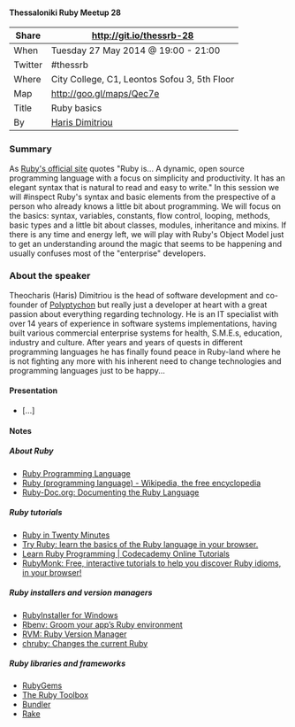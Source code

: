 #### Thessaloniki Ruby Meetup 28

Share   | http://git.io/thessrb-28
------- | -------------------------------------------------
When    | Tuesday 27 May 2014 @ 19:00 - 21:00
Twitter | #thessrb
Where   | City College, C1, Leontos Sofou 3, 5th Floor
Map     | http://goo.gl/maps/Qec7e
Title   | Ruby basics
By      | [Haris Dimitriou](https://github.com/xarisd)

### Summary

As [Ruby's official site][1] quotes
"Ruby is...
A dynamic, open source programming language with a focus on simplicity
and productivity. It has an elegant syntax that is natural to read and easy to
write."
In this session we will #inspect Ruby's syntax and basic elements from the prespective
of a person who already knows a little bit about programming.
We will focus on the basics: syntax, variables, constants, flow control, looping, methods,
basic types and a little bit about classes, modules, inheritance and mixins.
If there is any time and energy left, we will play with Ruby's Object Model just to get an understanding around the magic that seems to be happening and usually confuses most of the "enterprise" developers.

### About the speaker

Theocharis (Haris) Dimitriou is the head of software development and co-founder
of [Polyptychon][2] but really just a developer at heart with a great passion about everything regarding technology.
He is an IT specialist with over 14 years of experience in software systems implementations, having built various commercial enterprise systems for health, S.M.E.s, education, industry and culture.
After years and years of quests in different programming languages he has finally found peace in Ruby-land where he is not fighting any more with his inherent need to change technologies and programming languages just to be happy...

#### Presentation

* [...]

#### Notes

##### About Ruby

* [Ruby Programming Language](https://www.ruby-lang.org/en/)
* [Ruby (programming language) - Wikipedia, the free encyclopedia](http://en.wikipedia.org/wiki/Ruby_(programming_language))
* [Ruby-Doc.org: Documenting the Ruby Language](http://ruby-doc.org/)

##### Ruby tutorials

* [Ruby in Twenty Minutes](https://www.ruby-lang.org/en/documentation/quickstart/)
* [Try Ruby: learn the basics of the Ruby language in your browser.](http://tryruby.org)
* [Learn Ruby Programming | Codecademy Online Tutorials](http://www.codecademy.com/tracks/ruby)
* [RubyMonk: Free, interactive tutorials to help you discover Ruby idioms, in your browser!](https://rubymonk.com/)

##### Ruby installers and version managers

* [RubyInstaller for Windows](http://rubyinstaller.org/)
* [Rbenv: Groom your app’s Ruby environment](http://rbenv.org)
* [RVM: Ruby Version Manager](https://rvm.io)
* [chruby: Changes the current Ruby](https://github.com/postmodern/chruby)

##### Ruby libraries and frameworks

* [RubyGems](https://rubygems.org)
* [The Ruby Toolbox](https://www.ruby-toolbox.com)
* [Bundler](http://bundler.io)
* [Rake](http://rake.rubyforge.org)


[1]: https://www.ruby-lang.org/
[2]: http://www.polyptychon.gr
